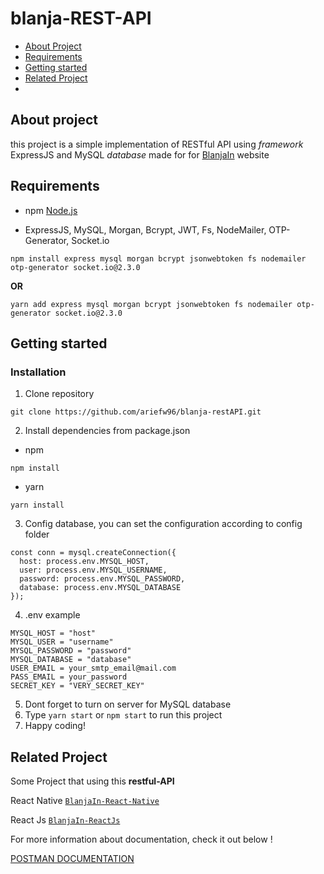 # blanja-REST-API

- [About Project](#about-project)
- [Requirements](#requirements)
- [Getting started](#getting-started)
- [Related Project](#related-project)
- 
## About project

this project is a simple implementation of RESTful API using *framework* ExpressJS and MySQL *database* made for for <a href="blanja-proto.netlify.app">BlanjaIn</a> website

## Requirements

- npm [Node.js](https://nodejs.org/en/download/)
  

- ExpressJS,  MySQL, Morgan, Bcrypt, JWT, Fs, NodeMailer, OTP-Generator, Socket.io
  

```
npm install express mysql morgan bcrypt jsonwebtoken fs nodemailer otp-generator socket.io@2.3.0
```
**OR**
```
yarn add express mysql morgan bcrypt jsonwebtoken fs nodemailer otp-generator socket.io@2.3.0
```

## Getting started

### Installation

1. Clone repository
  
  ```
  git clone https://github.com/ariefw96/blanja-restAPI.git
  ```
  
2. Install dependencies from package.json
  
  - npm
    
  
  ```
  npm install
  ```
  
  - yarn
    
  
  ```
  yarn install
  ```
  
3. Config database, you can set the configuration according to config folder
  
  ```
  const conn = mysql.createConnection({
    host: process.env.MYSQL_HOST,
    user: process.env.MYSQL_USERNAME,
    password: process.env.MYSQL_PASSWORD,
    database: process.env.MYSQL_DATABASE
  });
  ```
4. .env example

  ```
  MYSQL_HOST = "host"
  MYSQL_USER = "username"
  MYSQL_PASSWORD = "password"
  MYSQL_DATABASE = "database"
  USER_EMAIL = your_smtp_email@mail.com
  PASS_EMAIL = your_password
  SECRET_KEY = "VERY_SECRET_KEY"
  ```
  
5. Dont forget to turn on server for MySQL database
6. Type `yarn start` or `npm start` to run this project
7. Happy coding!

## Related Project

Some Project that using this **restful-API**

React Native
[`BlanjaIn-React-Native`](https://github.com/ariefw96/BlanjaIn-React-Native)

React Js
[`BlanjaIn-ReactJs`](https://github.com/ariefw96/BlanjaIn-React)

For more information about documentation, check it out below ! 

[POSTMAN DOCUMENTATION](https://documenter.getpostman.com/view/13530339/TW76Cj2E)
